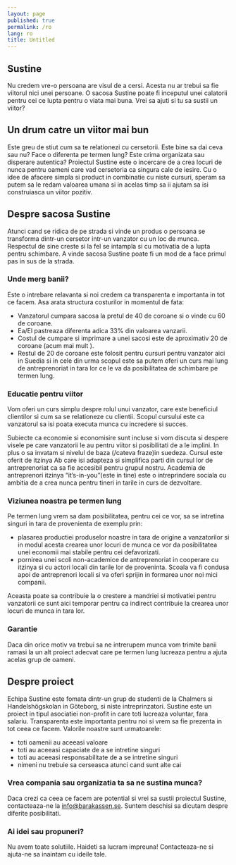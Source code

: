 ```yaml
---
layout: page
published: true
permalink: /ro
lang: ro
title: Untitled
---
```



## Sustine
Nu credem vre-o persoana are visul de a cersi. Acesta nu ar trebui sa fie viitorul nici unei persoane. O sacosa Sustine poate fi inceputul unei calatorii pentru cei ce lupta pentru o viata mai buna. Vrei sa ajuti si tu sa sustii un viitor?


## Un drum catre un viitor mai bun
Este greu de stiut cum sa te relationezi cu cersetorii. Este bine sa dai ceva sau nu? Face o diferenta pe termen lung? Este crima organizata sau disperare autentica? Proiectul Sustine este o incercare de a crea locuri de nunca pentru oameni care vad cersetoria ca singura cale de iesire. Cu o idee de afacere simpla si product in combinatie cu niste cursuri, speram sa putem sa le redam valoarea umana si in acelas timp sa ii ajutam sa isi construiasca un viitor pozitiv.


## Despre sacosa Sustine
Atunci cand se ridica de pe strada si vinde un produs o persoana se transforma dintr-un cersetor intr-un vanzator cu un loc de munca. Respectul de sine creste si la fel se intampla si cu motivatia de a lupta pentru schimbare. A vinde sacosa Sustine poate fi un mod de a face primul pas in sus de la strada.


### Unde merg banii?
Este o intrebare relavanta si noi credem ca transparenta e importanta in tot ce facem. Asa arata structura costurilor in momentul de fata:

 - Vanzatorul cumpara sacosa la pretul de 40 de coroane si o vinde cu 60 de coroane.
- Ea/El pastreaza diferenta adica 33% din valoarea vanzarii.
- Costul de cumpare si imprimare a unei sacosi este de aproximativ 20 de coroane (acum mai mult ).
- Restul de 20 de coroane este folosit pentru cursuri pentru vanzator aici in Suedia si in cele din urma scopul este sa putem oferi un curs mai lung de antreprenoriat in tara lor ce le va da posibilitatea de schimbare pe termen lung.


### Educatie pentru viitor
Vom oferi un curs simplu despre rolul unui vanzator, care este beneficiul clientilor si cum sa se relationeze cu clientii. Scopul cursului este ca vanzatorul sa isi poata executa munca cu incredere si succes.


Subiecte ca economie si economisire sunt incluse si vom discuta si despere visele pe care vanzatorii le au pentru viitor si posibilitati de a le implini. In plus o sa invatam si nivelul de baza (/cateva fraze)in suedeza. Cursul este oferit de itzinya Ab care isi adapteza si simplifica parti din cursul lor de antreprenoriat ca sa fie accesibil pentru grupul nostru. Academia de antreprenori itzinya “it’s-in-you”(este in tine) este o intreprindere sociala cu ambitia de a crea nunca pentru tineri in tarile in curs de dezvoltare.


### Viziunea noastra pe termen lung
Pe termen lung vrem sa dam posibilitatea, pentru cei ce vor, sa se intretina singuri in tara de provenienta de exemplu prin:

- plasarea productiei produselor noastre in tara de origine a vanzatorilor si in modul acesta crearea unor locuri de munca ce vor da posibilitatea unei economii mai stabile pentru cei defavorizati.
- pornirea unei scoli non-academice de antreprenoriat in cooperare cu itzinya si cu actori locali din tarile lor de proveninta. Scoala va fi condusa apoi de antreprenori locali si va oferi sprijin in formarea unor noi mici companii.


Aceasta poate sa contribuie la o crestere a mandriei si motivatiei pentru vanzatorii ce sunt aici temporar pentru ca indirect contribuie la crearea unor locuri de munca in tara lor.


### Garantie
Daca din orice motiv va trebui sa ne intrerupem munca vom trimite banii ramasi la un alt proiect adecvat care pe termen lung lucreaza pentru a ajuta acelas grup de oameni.


## Despre proiect
Echipa Sustine este fomata dintr-un grup de studenti de la Chalmers si Handelshögskolan in Göteborg, si niste intreprinzatori. Sustine este un proiect in tipul asociatiei non-profit in care toti lucreaza voluntar, fara salariu. Transparenta este importanta pentru noi si vrem sa fie prezenta in tot ceea ce facem. Valorile noastre sunt urmatoarele:

- toti oamenii au aceeasi valoare
- toti au aceeasi capaciate de a se intretine singuri
- toti au aceeasi responsabilitate de a se intretine singuri
- nimeni nu trebuie sa cerseasca atunci cand sunt alte cai


### Vrea compania sau organizatia ta sa ne sustina munca?
Daca crezi ca ceea ce facem are potential si vrei sa sustii proiectul Sustine, contacteaza-ne la info@barakassen.se. Suntem deschisi sa dicutam despre diferite posibilitati.


### Ai idei sau propuneri?
Nu avem toate solutiile. Haideti sa lucram impreuna! Contacteaza-ne si ajuta-ne sa inaintam cu ideile tale.
